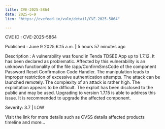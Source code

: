 ```yaml
---
title: CVE-2025-5864
date: 2025-6-9
lien: "https://cvefeed.io/vuln/detail/CVE-2025-5864"

---
```


CVE ID : CVE-2025-5864

Published :  June 9
2025
6:15 a.m. | 5 hours
57 minutes ago

Description : A vulnerability was found in Tenda TDSEE App up to 1.7.12. It has been declared as problematic. Affected by this vulnerability is an unknown functionality of the file /app/ConfirmSmsCode of the component Password Reset Confirmation Code Handler. The manipulation leads to improper restriction of excessive authentication attempts. The attack can be launched remotely. The complexity of an attack is rather high. The exploitation appears to be difficult. The exploit has been disclosed to the public and may be used. Upgrading to version 1.7.15 is able to address this issue. It is recommended to upgrade the affected component.

Severity: 3.7 | LOW

Visit the link for more details
such as CVSS details
affected products
timeline
and more...
